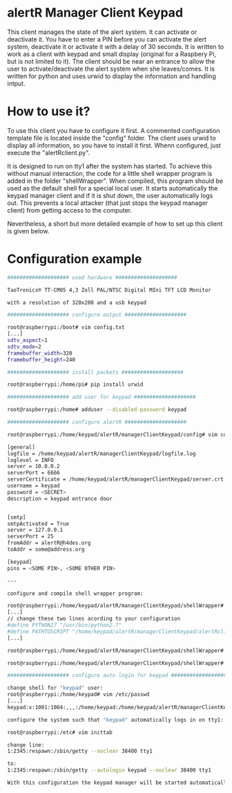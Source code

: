 alertR Manager Client Keypad
======

This client manages the state of the alert system. It can activate or deactivate it. You have to enter a PIN before you can activate the alert system, deactivate it or activate it with a delay of 30 seconds. It is written to work as a client with keypad and small display (original for a Raspbery Pi, but is not limited to it). The client should be near an entrance to allow the user to activate/deactivate the alert system when she leaves/comes. It is written for python and uses urwid to display the information and handling intput.


How to use it?
======

To use this client you have to configure it first. A commented configuration template file is located inside the "config" folder. The client uses urwid to display all information, so you have to install it first. Whenn configured, just execute the "alertRclient.py".

It is designed to run on tty1 after the system has started. To achieve this without manual interaction, the code for a little shell wrapper program is added in the folder "shellWrapper". When compiled, this program should be used as the default shell for a special local user. It starts automatically the keypad manager client and if it is shut down, the user automatically logs out. This prevents a local attacker (that just stops the keypad manager client) from getting access to the computer.

Nevertheless, a short but more detailed example of how to set up this client is given below.


Configuration example
======

```bash
#################### used hardware ####################

TaoTronics® TT-CM05 4,3 Zoll PAL/NTSC Digital MIni TFT LCD Monitor

with a resolution of 320x200 and a usb keypad

#################### configure output ####################

root@raspberrypi:/boot# vim config.txt
[...]
sdtv_aspect=1
sdtv_mode=2
framebuffer_width=320
framebuffer_height=240

#################### install packets ####################

root@raspberrypi:/home/pi# pip install urwid

#################### add user for keypad ####################

root@raspberrypi:/home# adduser --disabled-password keypad

#################### configure alertR ####################

root@raspberrypi:/home/keypad/alertR/managerClientKeypad/config# vim config.conf

[general]
logfile = /home/keypad/alertR/managerClientKeypad/logfile.log
loglevel = INFO
server = 10.0.0.2
serverPort = 6666
serverCertificate = /home/keypad/alertR/managerClientKeypad/server.crt
username = keypad
password = <SECRET>
description = keypad entrance door


[smtp]
smtpActivated = True
server = 127.0.0.1
serverPort = 25
fromAddr = alertR@h4des.org
toAddr = some@address.org

[keypad]
pins = <SOME PIN>, <SOME OTHER PIN>

---

configure and compile shell wrapper program:

root@raspberrypi:/home/keypad/alertR/managerClientKeypad/shellWrapper# vim shellWrapper.c
[...]
// change these two lines acording to your configuration
#define PYTHON27 "/usr/bin/python2.7"
#define PATHTOSCRIPT "/home/keypad/alertR/managerClientKeypad/alertRclient.py"
[...]

root@raspberrypi:/home/keypad/alertR/managerClientKeypad/shellWrapper# gcc shellWrapper.c -o shellWrapper

root@raspberrypi:/home/keypad/alertR/managerClientKeypad/shellWrapper# chown keypad:keypad shellWrapper

#################### configure auto login for keypad ####################

change shell for "keypad" user:
root@raspberrypi:/home/keypad# vim /etc/passwd
[...]
keypad:x:1001:1004:,,,:/home/keypad:/home/keypad/alertR/managerClientKeypad/shellWrapper/shellWrapper

configure the system such that "keypad" automatically logs in on tty1:

root@raspberrypi:/etc# vim inittab

change line:
1:2345:respawn:/sbin/getty --noclear 38400 tty1

to:
1:2345:respawn:/sbin/getty --autologin keypad --noclear 38400 tty1

With this configuration the keypad manager will be started automatically on tty1 when the host is started. Because of the shell wrapper, the user "keypad" has no shell to fall back and will log out when someone presses ctrl+c or the keypad manager shuts down unexpectedly. Because the tty1 is configured to log in as the user "keypad", the keypad manager will be instantly started again. Therefore we build a kind of "kiosk-mode" for the keypad manager.
```